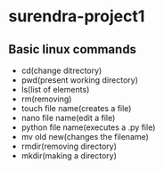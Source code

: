 # surendra-project1
## Basic linux commands
- cd(change ditrectory)
- pwd(present working directory)
- ls(list of elements)
- rm(removing)
- touch file name(creates a file)
- nano file name(edit a file)
- python file name(executes a .py file)
- mv old new(changes the filename)
- rmdir(removing directory)
- mkdir(making a directory)
